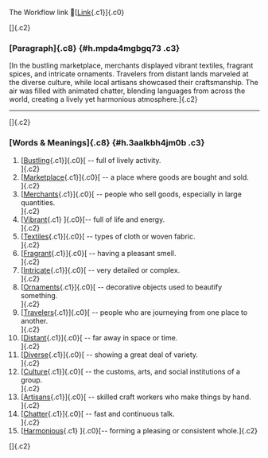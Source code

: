 The Workflow link
👏[[Link](https://www.google.com/url?q=http://www.google.com&sa=D&source=editors&ust=1755969786944163&usg=AOvVaw3WPHMMQkHAG2yI0Ury8wEP){.c1}]{.c0}

[]{.c2}

### [Paragraph]{.c8} {#h.mpda4mgbgq73 .c3}

[In the bustling marketplace, merchants displayed vibrant textiles,
fragrant spices, and intricate ornaments. Travelers from distant lands
marveled at the diverse culture, while local artisans showcased their
craftsmanship. The air was filled with animated chatter, blending
languages from across the world, creating a lively yet harmonious
atmosphere.]{.c2}

------------------------------------------------------------------------

[]{.c2}

### [Words & Meanings]{.c8} {#h.3aalkbh4jm0b .c3}

1.  [[Bustling](https://www.google.com/url?q=http://www.google.com&sa=D&source=editors&ust=1755969786945046&usg=AOvVaw2qpZvdIVzpr47_QO1I2N30){.c1}]{.c0}[ --
    full of lively activity.\
    ]{.c2}
2.  [[Marketplace](https://www.google.com/url?q=http://www.google.com&sa=D&source=editors&ust=1755969786945252&usg=AOvVaw1bwByEhuDRt8G7sttDTUhn){.c1}]{.c0}[ --
    a place where goods are bought and sold.\
    ]{.c2}
3.  [[Merchants](https://www.google.com/url?q=http://www.google.com&sa=D&source=editors&ust=1755969786945476&usg=AOvVaw3sAkzOoVxAkzdjD1bSe_50){.c1}]{.c0}[ --
    people who sell goods, especially in large quantities.\
    ]{.c2}
4.  [[Vibrant](https://www.google.com/url?q=http://www.google.com&sa=D&source=editors&ust=1755969786945755&usg=AOvVaw1DKqomehA_tHGso86RrAFC){.c1}
    ]{.c0}[-- full of life and energy.\
    ]{.c2}
5.  [[Textiles](https://www.google.com/url?q=http://www.google.com&sa=D&source=editors&ust=1755969786945944&usg=AOvVaw3RVYjM4RTnLHiduf6jD1PO){.c1}]{.c0}[ --
    types of cloth or woven fabric.\
    ]{.c2}
6.  [[Fragrant](https://www.google.com/url?q=http://www.google.com&sa=D&source=editors&ust=1755969786946114&usg=AOvVaw058kTvTYgxKtMTBNcZeIAB){.c1}]{.c0}[ --
    having a pleasant smell.\
    ]{.c2}
7.  [[Intricate](https://www.google.com/url?q=http://www.google.com&sa=D&source=editors&ust=1755969786946365&usg=AOvVaw3QmYpV9TcNOhDVLJbd0aAj){.c1}]{.c0}[ --
    very detailed or complex.\
    ]{.c2}
8.  [[Ornaments](https://www.google.com/url?q=http://www.google.com&sa=D&source=editors&ust=1755969786946498&usg=AOvVaw2eOxeH51gpzvJUQSvRKaQm){.c1}]{.c0}[ --
    decorative objects used to beautify something.\
    ]{.c2}
9.  [[Travelers](https://www.google.com/url?q=http://www.google.com&sa=D&source=editors&ust=1755969786946655&usg=AOvVaw2IoCzvokACoFfyc8n8gAUS){.c1}]{.c0}[ --
    people who are journeying from one place to another.\
    ]{.c2}
10. [[Distant](https://www.google.com/url?q=http://www.google.com&sa=D&source=editors&ust=1755969786946801&usg=AOvVaw0F-vSg89vZJEPCld0yDIVz){.c1}]{.c0}[ --
    far away in space or time.\
    ]{.c2}
11. [[Diverse](https://www.google.com/url?q=http://www.google.com&sa=D&source=editors&ust=1755969786946920&usg=AOvVaw3bpNURkDkTJTXz1ERtxWaH){.c1}]{.c0}[ --
    showing a great deal of variety.\
    ]{.c2}
12. [[Culture](https://www.google.com/url?q=http://www.google.com&sa=D&source=editors&ust=1755969786947047&usg=AOvVaw0wE5ZRceYk7J400u5xPo8A){.c1}]{.c0}[ --
    the customs, arts, and social institutions of a group.\
    ]{.c2}
13. [[Artisans](https://www.google.com/url?q=http://www.google.com&sa=D&source=editors&ust=1755969786947196&usg=AOvVaw2o2075qcIAlAzKZ5m6VpZ5){.c1}]{.c0}[ --
    skilled craft workers who make things by hand.\
    ]{.c2}
14. [[Chatter](https://www.google.com/url?q=http://www.google.com&sa=D&source=editors&ust=1755969786947331&usg=AOvVaw3dNbc_yLKhXCEJ0fFU1lvB){.c1}]{.c0}[ --
    fast and continuous talk.\
    ]{.c2}
15. [[Harmonious](https://www.google.com/url?q=http://www.google.com&sa=D&source=editors&ust=1755969786947453&usg=AOvVaw01CHS8hoscm1V24EIl6GSJ){.c1}
    ]{.c0}[-- forming a pleasing or consistent whole.]{.c2}

[]{.c2}
